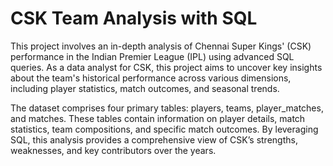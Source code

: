# CSK Team Analysis with SQL


This project involves an in-depth analysis of Chennai Super Kings' (CSK) performance in the Indian Premier League (IPL) using advanced SQL queries. As a data analyst for CSK, this project aims to uncover key insights about the team's historical performance across various dimensions, including player statistics, match outcomes, and seasonal trends.

The dataset comprises four primary tables: players, teams, player_matches, and matches. These tables contain information on player details, match statistics, team compositions, and specific match outcomes. By leveraging SQL, this analysis provides a comprehensive view of CSK’s strengths, weaknesses, and key contributors over the years.
